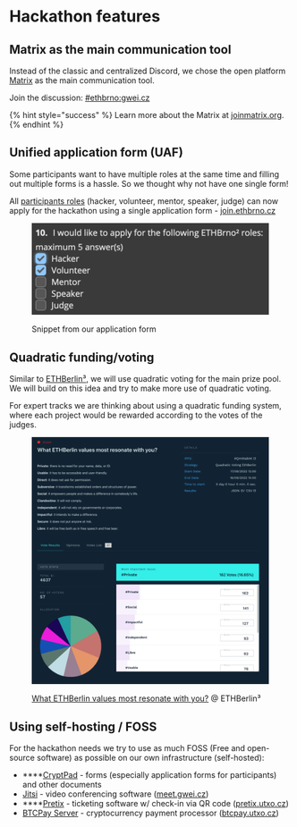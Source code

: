 # Hackathon features

## Matrix as the main communication tool

Instead of the classic and centralized Discord, we chose the open platform [Matrix](https://matrix.org/) as the main communication tool.

Join the discussion: [#ethbrno:gwei.cz](https://matrix.to/#/#ethbrno:gwei.cz)

{% hint style="success" %}
Learn more about the Matrix at [joinmatrix.org](https://joinmatrix.org/).
{% endhint %}

## Unified application form (UAF)

Some participants want to have multiple roles at the same time and filling out multiple forms is a hassle. So we thought why not have one single form!&#x20;

All [participants roles](hackathon-features.md#the-participants-roles) (hacker, volunteer, mentor, speaker, judge) can now apply for the hackathon using a single application form - [join.ethbrno.cz](https://join.ethbrno.cz)

<figure><img src="../../../.gitbook/assets/form-roles-2.png" alt=""><figcaption><p>Snippet from our application form</p></figcaption></figure>

## Quadratic funding/voting

Similar to [ETHBerlin³,](https://vote.ethberlin.ooo/) we will use quadratic voting for the main prize pool. We will build on this idea and try to make more use of quadratic voting.

For expert tracks we are thinking about using a quadratic funding system, where each project would be rewarded according to the votes of the judges.

<figure><img src="../../../.gitbook/assets/qv-ethberlin-values.png" alt=""><figcaption><p><a href="https://vote.ethberlin.ooo/2022/proposal/QmWa8AKj58Tb7Dy59WJAZbidh6g51sVbmmSSMAsKK9Ek8E">What ETHBerlin values most resonate with you?</a> @ ETHBerlin³</p></figcaption></figure>

## Using self-hosting / FOSS

For the hackathon needs we try to use as much FOSS (Free and open-source software) as possible on our own infrastructure (self-hosted):

* ****[CryptPad](https://cryptpad.fr/) - forms (especially application forms for participants) and other documents
* [Jitsi](https://jitsi.org/) - video conferencing software ([meet.gwei.cz](https://meet.gwei.cz/))
* ****[Pretix](https://pretix.eu/about/en/) - ticketing software w/ check-in via QR code ([pretix.utxo.cz](https://pretix.utxo.cz/))
* [BTCPay Server](https://btcpayserver.org/) - cryptocurrency payment processor ([btcpay.utxo.cz](https://btcpay.utxo.cz/))
